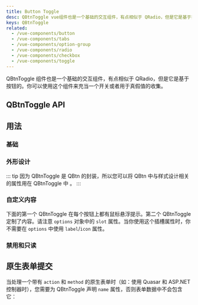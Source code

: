 ```yaml
---
title: Button Toggle
desc: QBtnToggle vue组件也是一个基础的交互组件，有点相似于 QRadio，但是它是基于按钮的。
keys: QBtnToggle
related:
  - /vue-components/button
  - /vue-components/tabs
  - /vue-components/option-group
  - /vue-components/radio
  - /vue-components/checkbox
  - /vue-components/toggle
---
```


QBtnToggle 组件也是一个基础的交互组件，有点相似于 QRadio，但是它是基于按钮的。你可以使用这个组件来充当一个开关或者用于真假值的收集。

## QBtnToggle API

<doc-api file="QBtnToggle" />

## 用法

### 基础

<doc-example title="基础" file="QBtnToggle/Basic" />

### 外形设计

::: tip
因为 QBtnToggle 是 QBtn 的封装，所以您可以将 QBtn 中与样式设计相关的属性用在 QBtnToggle 中 。
:::

<doc-example title="一些外观设计示例" file="QBtnToggle/Design" />

<doc-example title="水平铺开" file="QBtnToggle/Spread" />

<doc-example title="黑色背景" file="QBtnToggle/Dark" dark />

### 自定义内容
下面的第一个 QBtnToggle 在每个按钮上都有鼠标悬浮提示。第二个 QBtnToggle 定制了内容。请注意 `options` 对象中的 `slot` 属性。当你使用这个插槽属性时，你不需要在 `options` 中使用 `label`/`icon` 属性。

<doc-example title="自定义按钮内容" file="QBtnToggle/CustomContent" />

### 禁用和只读

<doc-example title="禁用和只读" file="QBtnToggle/DisableReadonly" />

## 原生表单提交

当处理一个带有 `action` 和 `method` 的原生表单时（如：使用 Quasar 和 ASP.NET 控制器时），您需要为 QBtnToggle 声明 `name` 属性，否则表单数据中不会包含它：

<doc-example title="Native form" file="QBtnToggle/NativeForm" />
